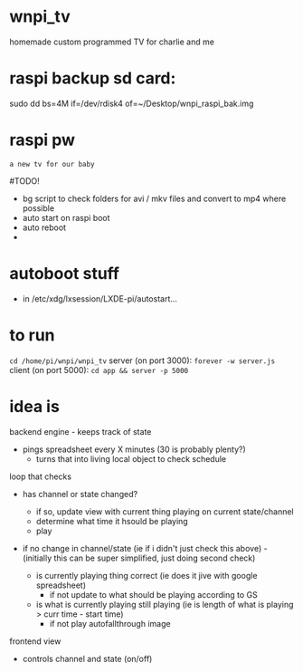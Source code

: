 # wnpi_tv
homemade custom programmed TV for charlie and me


# raspi backup sd card:
sudo dd bs=4M if=/dev/rdisk4 of=~/Desktop/wnpi_raspi_bak.img

# raspi pw
`a new tv for our baby`

#TODO!
- bg script to check folders for avi / mkv files and convert to mp4 where possible
- auto start on raspi boot
- auto reboot
- 


# autoboot stuff
- in /etc/xdg/lxsession/LXDE-pi/autostart...

# to run
`cd /home/pi/wnpi/wnpi_tv`
server (on port 3000): `forever -w server.js `
client (on port 5000): `cd app && server -p 5000`


# idea is

backend engine - keeps track of state
- pings spreadsheet every X minutes (30 is probably plenty?)
	- turns that into living local object to check schedule


loop that checks
- has channel or state changed?
	- if so, update view with current thing playing on current state/channel
	- determine what time it hsould be playing
	- play

- if no change in channel/state (ie if i didn't just check this above) -
(initially this can be super simplified, just doing second check)
	- is currently playing thing correct (ie does it jive with google spreadsheet)
		- if not update to what should be playing according to GS
	- is what is currently playing still playing (ie is length of what is playing > curr time - start time)
		- if not play autofallthrough image



frontend view
- controls channel and state (on/off)

